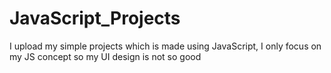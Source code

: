 # JavaScript_Projects
I upload my simple projects which is made using JavaScript, I only focus on my JS concept so my UI design is not so good
